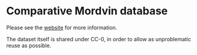 # Comparative Mordvin database


Please see the [website](https://langdoc.github.io/comparative-mordvin-database) for more information.

The dataset itself is shared under CC-0, in order to allow as unproblematic reuse as possible.

